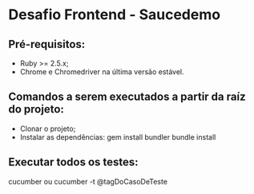 # Desafio Frontend - Saucedemo

## Pré-requisitos:

- Ruby >= 2.5.x;
- Chrome e Chromedriver na última versão estável.

## Comandos a serem executados a partir da raíz do projeto:

- Clonar o projeto;
- Instalar as dependências:
gem install bundler
bundle install

## Executar todos os testes:
cucumber ou cucumber -t @tagDoCasoDeTeste